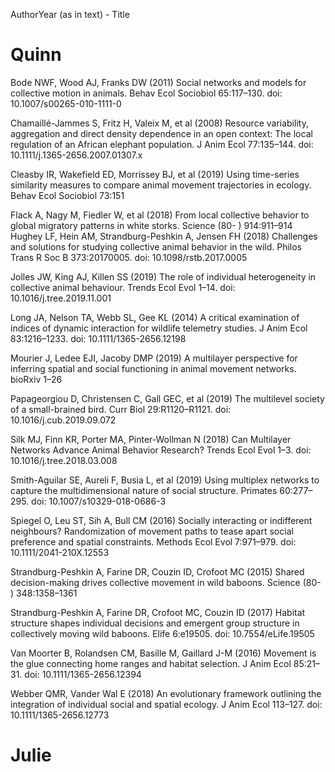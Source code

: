 AuthorYear (as in text) - Title


# Quinn

Bode NWF, Wood AJ, Franks DW (2011) Social networks and models for collective motion in animals. Behav Ecol Sociobiol 65:117–130. doi: 10.1007/s00265-010-1111-0

Chamaillé-Jammes S, Fritz H, Valeix M, et al (2008) Resource variability, aggregation and direct density dependence in an open context: The local regulation of an African elephant population. J Anim Ecol 77:135–144. doi: 10.1111/j.1365-2656.2007.01307.x

Cleasby IR, Wakefield ED, Morrissey BJ, et al (2019) Using time-series similarity measures to compare animal movement trajectories in ecology. Behav Ecol Sociobiol 73:151

Flack A, Nagy M, Fiedler W, et al (2018) From local collective behavior to global migratory patterns in white storks. Science (80- ) 914:911–914
Hughey LF, Hein AM, Strandburg-Peshkin A, Jensen FH (2018) Challenges and solutions for studying collective animal behavior in the wild. Philos Trans R Soc B 373:20170005. doi: 10.1098/rstb.2017.0005

Jolles JW, King AJ, Killen SS (2019) The role of individual heterogeneity in collective animal behaviour. Trends Ecol Evol 1–14. doi: 10.1016/j.tree.2019.11.001

Long JA, Nelson TA, Webb SL, Gee KL (2014) A critical examination of indices of dynamic interaction for wildlife telemetry studies. J Anim Ecol 83:1216–1233. doi: 10.1111/1365-2656.12198

Mourier J, Ledee EJI, Jacoby DMP (2019) A multilayer perspective for inferring spatial and social functioning in animal movement networks. bioRxiv 1–26

Papageorgiou D, Christensen C, Gall GEC, et al (2019) The multilevel society of a small-brained bird. Curr Biol 29:R1120–R1121. doi: 10.1016/j.cub.2019.09.072

Silk MJ, Finn KR, Porter MA, Pinter-Wollman N (2018) Can Multilayer Networks Advance Animal Behavior Research? Trends Ecol Evol 1–3. doi: 10.1016/j.tree.2018.03.008

Smith-Aguilar SE, Aureli F, Busia L, et al (2019) Using multiplex networks to capture the multidimensional nature of social structure. Primates 60:277–295. doi: 10.1007/s10329-018-0686-3

Spiegel O, Leu ST, Sih A, Bull CM (2016) Socially interacting or indifferent neighbours? Randomization of movement paths to tease apart social preference and spatial constraints. Methods Ecol Evol 7:971–979. doi: 10.1111/2041-210X.12553

Strandburg-Peshkin A, Farine DR, Couzin ID, Crofoot MC (2015) Shared decision-making drives collective movement in wild baboons. Science (80- ) 348:1358–1361

Strandburg-Peshkin A, Farine DR, Crofoot MC, Couzin ID (2017) Habitat structure shapes individual decisions and emergent group structure in collectively moving wild baboons. Elife 6:e19505. doi: 10.7554/eLife.19505

Van Moorter B, Rolandsen CM, Basille M, Gaillard J-M (2016) Movement is the glue connecting home ranges and habitat selection. J Anim Ecol 85:21–31. doi: 10.1111/1365-2656.12394

Webber QMR, Vander Wal E (2018) An evolutionary framework outlining the integration of individual social and spatial ecology. J Anim Ecol 113–127. doi: 10.1111/1365-2656.12773



# Julie